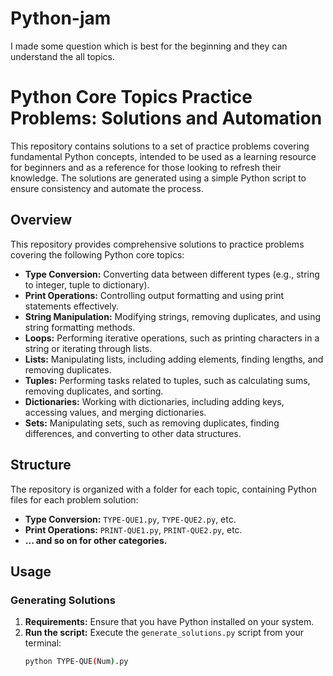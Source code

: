 # Python-jam
I made some question which is best for the beginning and they can understand the all topics.

# Python Core Topics Practice Problems: Solutions and Automation

This repository contains solutions to a set of practice problems covering fundamental Python concepts, intended to be used as a learning resource for beginners and as a reference for those looking to refresh their knowledge. The solutions are generated using a simple Python script to ensure consistency and automate the process.

## Overview

This repository provides comprehensive solutions to practice problems covering the following Python core topics:

* **Type Conversion:** Converting data between different types (e.g., string to integer, tuple to dictionary).
* **Print Operations:**  Controlling output formatting and using print statements effectively.
* **String Manipulation:** Modifying strings, removing duplicates, and using string formatting methods.
* **Loops:** Performing iterative operations, such as printing characters in a string or iterating through lists.
* **Lists:**  Manipulating lists, including adding elements, finding lengths, and removing duplicates.
* **Tuples:**  Performing tasks related to tuples, such as calculating sums, removing duplicates, and sorting.
* **Dictionaries:**  Working with dictionaries, including adding keys, accessing values, and merging dictionaries.
* **Sets:**  Manipulating sets, such as removing duplicates, finding differences, and converting to other data structures.

## Structure

The repository is organized with a folder for each topic, containing Python files for each problem solution:

* **Type Conversion:** `TYPE-QUE1.py`, `TYPE-QUE2.py`, etc.
* **Print Operations:** `PRINT-QUE1.py`, `PRINT-QUE2.py`, etc.
* **... and so on for other categories.**

## Usage

### Generating Solutions

1. **Requirements:** Ensure that you have Python installed on your system.
2. **Run the script:** Execute the `generate_solutions.py` script from your terminal:
   ```bash
   python TYPE-QUE(Num).py